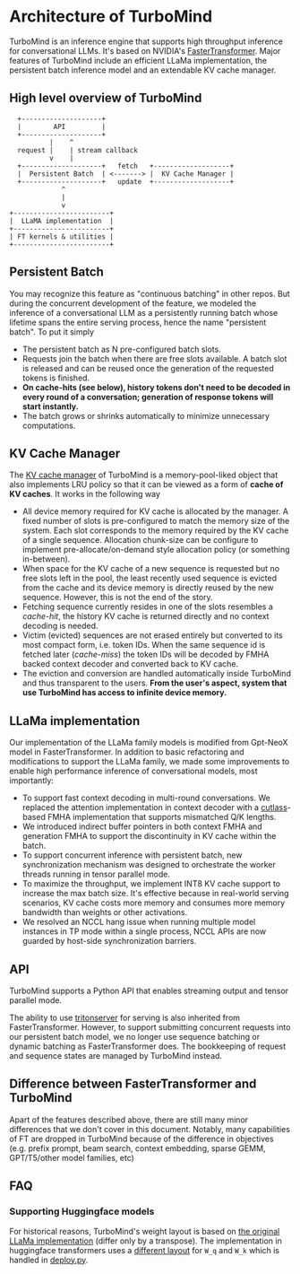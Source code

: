 # Architecture of TurboMind

TurboMind is an inference engine that supports high throughput inference for conversational LLMs. It's based on NVIDIA's [FasterTransformer](https://github.com/NVIDIA/FasterTransformer). Major features of TurboMind include an efficient LLaMa implementation, the persistent batch inference model and an extendable KV cache manager.

## High level overview of TurboMind

```
  +--------------------+
  |        API         |
  +--------------------+
          |    ^
  request |    | stream callback
          v    |
  +--------------------+   fetch   +-------------------+
  |  Persistent Batch  | <-------> |  KV Cache Manager |
  +--------------------+   update  +-------------------+
             ^
             |
             v
+------------------------+
|  LLaMA implementation  |
+------------------------+
| FT kernels & utilities |
+------------------------+
```

## Persistent Batch

You may recognize this feature as "continuous batching" in other repos. But during the concurrent development of the feature, we modeled the inference of a conversational LLM as a persistently running batch whose lifetime spans the entire serving process, hence the name "persistent batch". To put it simply

- The persistent batch as N pre-configured batch slots.
- Requests join the batch when there are free slots available. A batch slot is released and can be reused once the generation of the requested tokens is finished.
- __On cache-hits (see below), history tokens don't need to be decoded in every round of a conversation; generation of response tokens will start instantly.__
- The batch grows or shrinks automatically to minimize unnecessary computations.

## KV Cache Manager

The [KV cache manager](/src/turbomind/models/llama/LlamaCacheManager.h) of TurboMind is a memory-pool-liked object that also implements LRU policy so that it can be viewed as a form of __cache of KV caches__. It works in the following way

- All device memory required for KV cache is allocated by the manager. A fixed number of slots is pre-configured to match the memory size of the system. Each slot corresponds to the memory required by the KV cache of a single sequence. Allocation chunk-size can be configure to implement pre-allocate/on-demand style allocation policy (or something in-between).
- When space for the KV cache of a new sequence is requested but no free slots left in the pool, the least recently used sequence is evicted from the cache and its device memory is directly reused by the new sequence. However, this is not the end of the story.
- Fetching sequence currently resides in one of the slots resembles a _cache-hit_, the history KV cache is returned directly and no context decoding is needed.
- Victim (evicted) sequences are not erased entirely but converted to its most compact form, i.e. token IDs. When the same sequence id is fetched later (_cache-miss_) the token IDs will be decoded by FMHA backed context decoder and converted back to KV cache.
- The eviction and conversion are handled automatically inside TurboMind and thus transparent to the users. __From the user's aspect, system that use TurboMind has access to infinite device memory.__

## LLaMa implementation

Our implementation of the LLaMa family models is modified from Gpt-NeoX model in FasterTransformer. In addition to basic refactoring and modifications to support the LLaMa family, we made some improvements to enable high performance inference of conversational models, most importantly:

- To support fast context decoding in multi-round conversations. We replaced the attention implementation in context decoder with a [cutlass](https://github.com/NVIDIA/cutlass)-based FMHA implementation that supports mismatched Q/K lengths.
- We introduced indirect buffer pointers in both context FMHA and generation FMHA to support the discontinuity in KV cache within the batch.
- To support concurrent inference with persistent batch, new synchronization mechanism was designed to orchestrate the worker threads running in tensor parallel mode.
- To maximize the throughput, we implement INT8 KV cache support to increase the max batch size. It's effective because in real-world serving scenarios, KV cache costs more memory and consumes more memory bandwidth than weights or other activations.
- We resolved an NCCL hang issue when running multiple model instances in TP mode within a single process, NCCL APIs are now guarded by host-side synchronization barriers.

## API

TurboMind supports a Python API that enables streaming output and tensor parallel mode.

The ability to use [tritonserver](https://github.com/triton-inference-server/server) for serving is also inherited from FasterTransformer. However, to support submitting concurrent requests into our persistent batch model, we no longer use sequence batching or dynamic batching as FasterTransformer does. The bookkeeping of request and sequence states are managed by TurboMind instead.

## Difference between FasterTransformer and TurboMind

Apart of the features described above, there are still many minor differences that we don't cover in this document. Notably, many capabilities of FT are dropped in TurboMind because of the difference in objectives (e.g. prefix prompt, beam search, context embedding, sparse GEMM, GPT/T5/other model families, etc)

## FAQ

### Supporting Huggingface models

For historical reasons, TurboMind's weight layout is based on [the original LLaMa implementation](https://github.com/facebookresearch/llama) (differ only by a transpose). The implementation in huggingface transformers uses a [different layout](https://github.com/huggingface/transformers/blob/45025d92f815675e483f32812caa28cce3a960e7/src/transformers/models/llama/convert_llama_weights_to_hf.py#L123C76-L123C76) for `W_q` and `W_k` which is handled in [deploy.py](/lmdeploy/serve/turbomind/deploy.py#L362).
